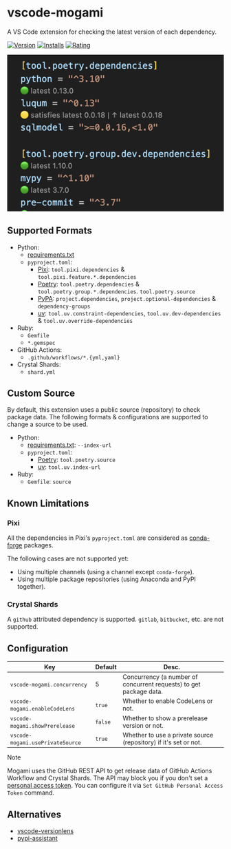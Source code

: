 # vscode-mogami

A VS Code extension for checking the latest version of each dependency.

[![Version](https://vsmarketplacebadges.dev/version-short/ninoseki.vscode-mogami.svg)](https://marketplace.visualstudio.com/items?itemName=ninoseki.vscode-mogami)
[![Installs](https://vsmarketplacebadges.dev/installs-short/ninoseki.vscode-mogami.svg)](https://marketplace.visualstudio.com/items?itemName=ninoseki.vscode-mogami)
[![Rating](https://vsmarketplacebadges.dev/rating-short/ninoseki.vscode-mogami.svg)](https://marketplace.visualstudio.com/items?itemName=ninoseki.vscode-mogami)

![img](https://raw.githubusercontent.com/ninoseki/vscode-mogami/main/screenshots/1.png)

## Supported Formats

- Python:
  - [requirements.txt](https://pip.pypa.io/en/stable/reference/requirements-file-format/)
  - `pyproject.toml`:
    - [Pixi](https://pixi.sh/): `tool.pixi.dependencies` & `tool.pixi.feature.*.dependencies`
    - [Poetry](https://python-poetry.org/): `tool.poetry.dependencies` & `tool.poetry.group.*.dependencies`. `tool.poetry.source`
    - [PyPA](https://packaging.python.org/en/latest/specifications/pyproject-toml/): `project.dependencies`, `project.optional-dependencies` & `dependency-groups`
    - [uv](https://docs.astral.sh/uv/): `tool.uv.constraint-dependencies`, `tool.uv.dev-dependencies` & `tool.uv.override-dependencies`
- Ruby:
  - `Gemfile`
  - `*.gemspec`
- GitHub Actions:
  - `.github/workflows/*.{yml,yaml}`
- Crystal Shards:
  - `shard.yml`

## Custom Source

By default, this extension uses a public source (repository) to check package data. The following formats & configurations are supported to change a source to be used.

- Python:
  - [requirements.txt](https://pip.pypa.io/en/stable/reference/requirements-file-format/): `--index-url`
  - `pyproject.toml`:
    - [Poetry](https://python-poetry.org/): `tool.poetry.source`
    - [uv](https://docs.astral.sh/uv/): `tool.uv.index-url`
- Ruby:
  - `Gemfile`: `source`

## Known Limitations

### Pixi

All the dependencies in Pixi's `pyproject.toml` are considered as [conda-forge](https://anaconda.org/conda-forge) packages.

The following cases are not supported yet:

- Using multiple channels (using a channel except `conda-forge`).
- Using multiple package repositories (using Anaconda and PyPI together).

### Crystal Shards

A `github` attributed dependency is supported. `gitlab`, `bitbucket`, etc. are not supported.

## Configuration

| Key                              | Default | Desc.                                                              |
| -------------------------------- | ------- | ------------------------------------------------------------------ |
| `vscode-mogami.concurrency`      | 5       | Concurrency (a number of concurrent requests) to get package data. |
| `vscode-mogami.enableCodeLens`   | `true`  | Whether to enable CodeLens or not.                                 |
| `vscode-mogami.showPrerelease`   | `false` | Whether to show a prerelease version or not.                       |
| `vscode-mogami.usePrivateSource` | `true`  | Whether to use a private source (repository) if it's set or not.   |

> [!NOTE]
> Mogami uses the GitHub REST API to get release data of GitHub Actions Workflow and Crystal Shards. The API may block you if you don't set a [personal access token](https://docs.github.com/en/authentication/keeping-your-account-and-data-secure/managing-your-personal-access-tokens). You can configure it via `Set GitHub Personal Access Token` command.

## Alternatives

- [vscode-versionlens](https://gitlab.com/versionlens/vscode-versionlens)
- [pypi-assistant](https://github.com/Twixes/pypi-assistant)
